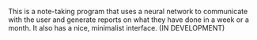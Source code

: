 This is a note-taking program that uses a neural network to communicate with the user and generate reports on what they have done in a week or a month. It also has a nice, minimalist interface.
(IN DEVELOPMENT)
